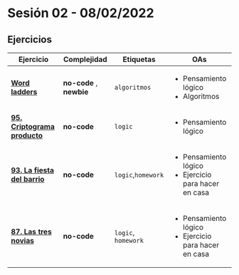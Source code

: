# Sesión 02 - 08/02/2022

## Ejercicios

| Ejercicio                                                        | Complejidad                    | Etiquetas                    | OAs                                                                               |
| ---------------------------------------------------------------- | ------------------------------ | ---------------------------- | --------------------------------------------------------------------------------- |
| [**Word ladders**](https://github.com/Laboratoria/gym/tree/main/exercises/word-ladders/)                                                 |  **no-code** , **newbie**        | `algoritmos`           | <ul><li> Pensamiento lógico </li><li> Algoritmos </li></ul>                                       |
| [**95. Criptograma producto**](https://www.cgtentubanco.org/bbva/2/rompecocos/rompecocos_histo.htm)                                                  |  **no-code**        | `logic`           | <ul><li> Pensamiento lógico </li></ul>                                       |
| [**93. La fiesta del barrio**](https://www.cgtentubanco.org/bbva/2/rompecocos/rompecocos_histo.htm)       | **no-code**        | `logic`,`homework`           | <ul><li> Pensamiento lógico </li><li> Ejercicio para hacer en casa </li></ul>                                       |
| [**87. Las tres novias**](https://www.cgtentubanco.org/bbva/2/rompecocos/rompecocos_histo.htm) | **no-code** | `logic`, `homework` | <ul><li> Pensamiento lógico</li><li> Ejercicio para hacer en casa </li></ul> |
